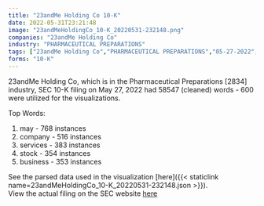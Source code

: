 ```yaml
---
title: "23andMe Holding Co 10-K"
date: 2022-05-31T23:21:48
image: "23andMeHoldingCo_10-K_20220531-232148.png"
companies: "23andMe Holding Co"
industry: "PHARMACEUTICAL PREPARATIONS"
tags: ["23andMe Holding Co","PHARMACEUTICAL PREPARATIONS","05-27-2022","10-K"]
forms: "10-K"
---
```

23andMe Holding Co, which is in the Pharmaceutical Preparations [2834] industry, SEC 10-K filing on May 27, 2022 had 58547 (cleaned) words - 600 were utilized for the visualizations.

Top Words:
1. may - 768 instances
2. company - 516 instances
3. services - 383 instances
4. stock - 354 instances
5. business - 353 instances


See the parsed data used in the visualization [here]({{< staticlink name=23andMeHoldingCo_10-K_20220531-232148.json >}}).  
View the actual filing on the SEC website [here](https://www.sec.gov/Archives/edgar/data/1804591/0000950170-22-010852.txt)